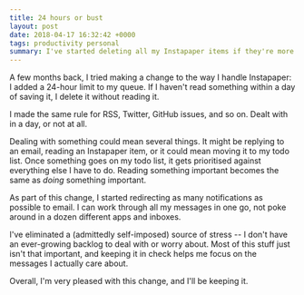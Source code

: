 ```yaml
---
title: 24 hours or bust
layout: post
date: 2018-04-17 16:32:42 +0000
tags: productivity personal
summary: I've started deleting all my Instapaper items if they're more than a day old, and I'm much happier for it.
---
```


A few months back, I tried making a change to the way I handle Instapaper: I added a 24-hour limit to my queue.
If I haven't read something within a day of saving it, I delete it without reading it.

I made the same rule for RSS, Twitter, GitHub issues, and so on.
Dealt with in a day, or not at all.

Dealing with something could mean several things.
It might be replying to an email, reading an Instapaper item, or it could mean moving it to my todo list.
Once something goes on my todo list, it gets prioritised against everything else I have to do.
Reading something important becomes the same as *doing* something important.

As part of this change, I started redirecting as many notifications as possible to email.
I can work through all my messages in one go, not poke around in a dozen different apps and inboxes.

I've eliminated a (admittedly self-imposed) source of stress -- I don't have an ever-growing backlog to deal with or worry about.
Most of this stuff just isn't that important, and keeping it in check helps me focus on the messages I actually care about.

Overall, I'm very pleased with this change, and I'll be keeping it.

